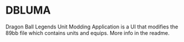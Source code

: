 # DBLUMA
Dragon Ball Legends Unit Modding Application is a UI that modifies the 89bb file which contains units and equips. More info in the readme.
